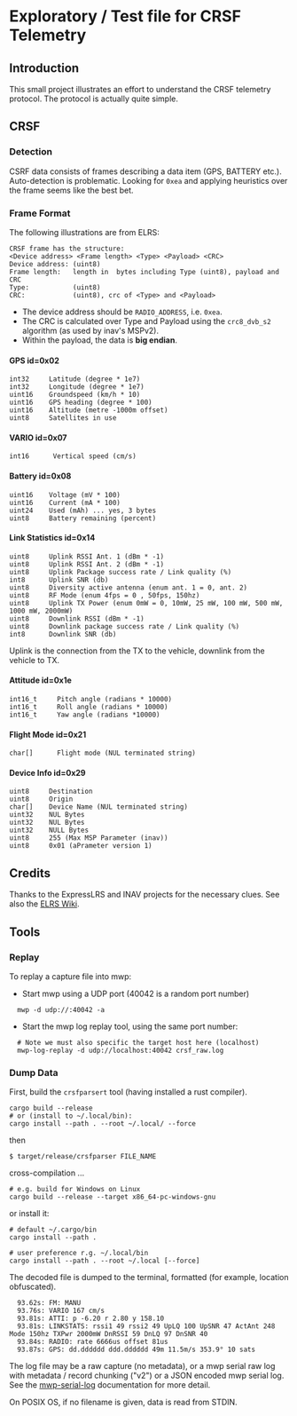 # Exploratory / Test file for CRSF Telemetry

## Introduction

This small project illustrates an effort to understand the CRSF telemetry protocol.
The protocol is actually quite simple.

## CRSF

### Detection

CSRF data consists of frames describing a data item (GPS, BATTERY etc.). Auto-detection is problematic. Looking for `0xea` and applying heuristics over the frame seems like the best bet.

### Frame Format

The following illustrations are from ELRS:

```
CRSF frame has the structure:
<Device address> <Frame length> <Type> <Payload> <CRC>
Device address: (uint8)
Frame length:   length in  bytes including Type (uint8), payload and CRC
Type:           (uint8)
CRC:            (uint8), crc of <Type> and <Payload>
```

* The device address should be `RADIO_ADDRESS`, i.e. `0xea`.
* The CRC is calculated over Type and Payload using the `crc8_dvb_s2` algorithm (as used by inav's MSPv2).
* Within the payload, the data is **big endian**.

#### GPS id=0x02

```
int32     Latitude (degree * 1e7)
int32     Longitude (degree * 1e7)
uint16    Groundspeed (km/h * 10)
uint16    GPS heading (degree * 100)
uint16    Altitude (metre -1000m offset)
uint8     Satellites in use
```

#### VARIO id=0x07

```
int16      Vertical speed (cm/s)
```
#### Battery id=0x08

```
uint16    Voltage (mV * 100)
uint16    Current (mA * 100)
uint24    Used (mAh) ... yes, 3 bytes
uint8     Battery remaining (percent)
```

#### Link Statistics id=0x14

```
uint8     Uplink RSSI Ant. 1 (dBm * -1)
uint8     Uplink RSSI Ant. 2 (dBm * -1)
uint8     Uplink Package success rate / Link quality (%)
int8      Uplink SNR (db)
uint8     Diversity active antenna (enum ant. 1 = 0, ant. 2)
uint8     RF Mode (enum 4fps = 0 , 50fps, 150hz)
uint8     Uplink TX Power (enum 0mW = 0, 10mW, 25 mW, 100 mW, 500 mW, 1000 mW, 2000mW)
uint8     Downlink RSSI (dBm * -1)
uint8     Downlink package success rate / Link quality (%)
int8      Downlink SNR (db)
```

Uplink is the connection from the TX to the vehicle, downlink from the vehicle to TX.

#### Attitude id=0x1e

```
int16_t     Pitch angle (radians * 10000)
int16_t     Roll angle (radians * 10000)
int16_t     Yaw angle (radians *10000)
```

#### Flight Mode id=0x21

```
char[]      Flight mode (NUL terminated string)
```

#### Device Info id=0x29

```
uint8     Destination
uint8     Origin
char[]    Device Name (NUL terminated string)
uint32    NUL Bytes
uint32    NUL Bytes
uint32    NULL Bytes
uint8     255 (Max MSP Parameter (inav))
uint8     0x01 (aPrameter version 1)
```

## Credits

Thanks to the ExpressLRS and INAV projects for the necessary clues. See also the [ELRS Wiki](https://github.com/ExpressLRS/ExpressLRS/wiki/CRSF-Protocol).

## Tools

### Replay

To replay a capture file into mwp:

* Start mwp using a UDP port (40042 is a random port number)
```
  mwp -d udp://:40042 -a
```
* Start the mwp log replay tool, using the same port number:
```
  # Note we must also specific the target host here (localhost)
  mwp-log-replay -d udp://localhost:40042 crsf_raw.log
```

### Dump Data

First, build the `crsfparsert` tool (having installed a rust compiler).

```
cargo build --release
# or (install to ~/.local/bin):
cargo install --path . --root ~/.local/ --force
```
then

```
$ target/release/crsfparser FILE_NAME
```

cross-compilation ...

```
# e.g. build for Windows on Linux
cargo build --release --target x86_64-pc-windows-gnu
```



or install it:

```
# default ~/.cargo/bin
cargo install --path .
```

```
# user preference r.g. ~/.local/bin
cargo install --path . --root ~/.local [--force]
```

The decoded file is dumped to the terminal, formatted (for example, location obfuscated).

```
  93.62s: FM: MANU
  93.76s: VARIO 167 cm/s
  93.81s: ATTI: p -6.20 r 2.80 y 158.10
  93.81s: LINKSTATS: rssi1 49 rssi2 49 UpLQ 100 UpSNR 47 ActAnt 248 Mode 150hz TXPwr 2000mW DnRSSI 59 DnLQ 97 DnSNR 40
  93.84s: RADIO: rate 6666us offset 81us
  93.87s: GPS: dd.dddddd ddd.dddddd 49m 11.5m/s 353.9° 10 sats
```

The log file may be a raw capture (no metadata), or a mwp serial raw log with metadata / record chunking ("v2") or a JSON encoded mwp serial log. See the [mwp-serial-log](../mwp-serial-log/) documentation for more detail.

On POSIX OS, if no filename is given, data is read from STDIN.
